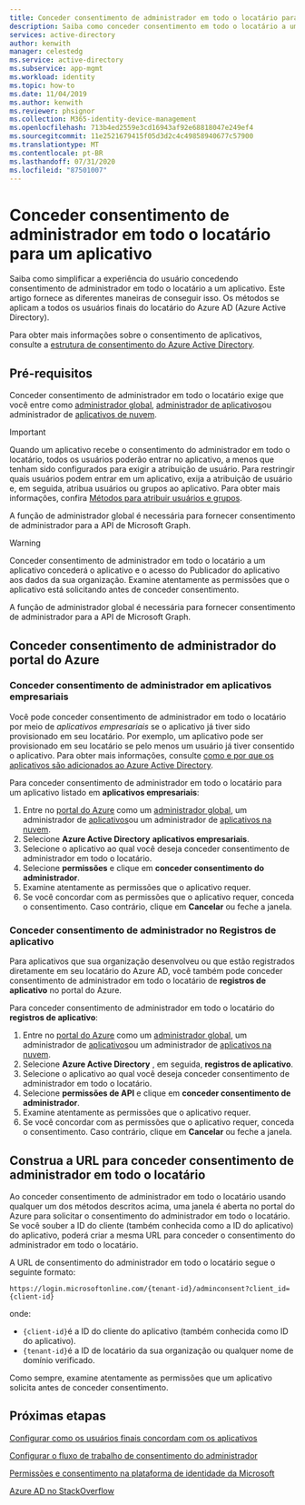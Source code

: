 ```yaml
---
title: Conceder consentimento de administrador em todo o locatário para um aplicativo-Azure AD
description: Saiba como conceder consentimento em todo o locatário a um aplicativo para que os usuários finais não sejam solicitados a fornecer consentimento ao entrar em um aplicativo.
services: active-directory
author: kenwith
manager: celestedg
ms.service: active-directory
ms.subservice: app-mgmt
ms.workload: identity
ms.topic: how-to
ms.date: 11/04/2019
ms.author: kenwith
ms.reviewer: phsignor
ms.collection: M365-identity-device-management
ms.openlocfilehash: 713b4ed2559e3cd16943af92e68818047e249ef4
ms.sourcegitcommit: 11e2521679415f05d3d2c4c49858940677c57900
ms.translationtype: MT
ms.contentlocale: pt-BR
ms.lasthandoff: 07/31/2020
ms.locfileid: "87501007"
---
```

# <a name="grant-tenant-wide-admin-consent-to-an-application"></a>Conceder consentimento de administrador em todo o locatário para um aplicativo

Saiba como simplificar a experiência do usuário concedendo consentimento de administrador em todo o locatário a um aplicativo. Este artigo fornece as diferentes maneiras de conseguir isso. Os métodos se aplicam a todos os usuários finais do locatário do Azure AD (Azure Active Directory).

Para obter mais informações sobre o consentimento de aplicativos, consulte a [estrutura de consentimento do Azure Active Directory](../develop/consent-framework.md).

## <a name="prerequisites"></a>Pré-requisitos

Conceder consentimento de administrador em todo o locatário exige que você entre como [administrador global](../users-groups-roles/directory-assign-admin-roles.md#global-administrator--company-administrator), [administrador de aplicativos](../users-groups-roles/directory-assign-admin-roles.md#application-administrator)ou administrador de [aplicativos de nuvem](../users-groups-roles/directory-assign-admin-roles.md#cloud-application-administrator).

> [!IMPORTANT]
> Quando um aplicativo recebe o consentimento do administrador em todo o locatário, todos os usuários poderão entrar no aplicativo, a menos que tenham sido configurados para exigir a atribuição de usuário. Para restringir quais usuários podem entrar em um aplicativo, exija a atribuição de usuário e, em seguida, atribua usuários ou grupos ao aplicativo. Para obter mais informações, confira [Métodos para atribuir usuários e grupos](methods-for-assigning-users-and-groups.md).
>
> A função de administrador global é necessária para fornecer consentimento de administrador para a API de Microsoft Graph.
>


> [!WARNING]
> Conceder consentimento de administrador em todo o locatário a um aplicativo concederá o aplicativo e o acesso do Publicador do aplicativo aos dados da sua organização. Examine atentamente as permissões que o aplicativo está solicitando antes de conceder consentimento.
>
> A função de administrador global é necessária para fornecer consentimento de administrador para a API de Microsoft Graph.
>

## <a name="grant-admin-consent-from-the-azure-portal"></a>Conceder consentimento de administrador do portal do Azure

### <a name="grant-admin-consent-in-enterprise-apps"></a>Conceder consentimento de administrador em aplicativos empresariais

Você pode conceder consentimento de administrador em todo o locatário por meio de *aplicativos empresariais* se o aplicativo já tiver sido provisionado em seu locatário. Por exemplo, um aplicativo pode ser provisionado em seu locatário se pelo menos um usuário já tiver consentido o aplicativo. Para obter mais informações, consulte [como e por que os aplicativos são adicionados ao Azure Active Directory](../develop/active-directory-how-applications-are-added.md).

Para conceder consentimento de administrador em todo o locatário para um aplicativo listado em **aplicativos empresariais**:

1. Entre no [portal do Azure](https://portal.azure.com) como um [administrador global](../users-groups-roles/directory-assign-admin-roles.md#global-administrator--company-administrator), um administrador de [aplicativos](../users-groups-roles/directory-assign-admin-roles.md#application-administrator)ou um administrador de [aplicativos na nuvem](../users-groups-roles/directory-assign-admin-roles.md#cloud-application-administrator).
2. Selecione **Azure Active Directory** **aplicativos empresariais**.
3. Selecione o aplicativo ao qual você deseja conceder consentimento de administrador em todo o locatário.
4. Selecione **permissões** e clique em **conceder consentimento do administrador**.
5. Examine atentamente as permissões que o aplicativo requer.
6. Se você concordar com as permissões que o aplicativo requer, conceda o consentimento. Caso contrário, clique em **Cancelar** ou feche a janela.

### <a name="grant-admin-consent-in-app-registrations"></a>Conceder consentimento de administrador no Registros de aplicativo

Para aplicativos que sua organização desenvolveu ou que estão registrados diretamente em seu locatário do Azure AD, você também pode conceder consentimento de administrador em todo o locatário de **registros de aplicativo** no portal do Azure.

Para conceder consentimento de administrador em todo o locatário do **registros de aplicativo**:

1. Entre no [portal do Azure](https://portal.azure.com) como um [administrador global](../users-groups-roles/directory-assign-admin-roles.md#global-administrator--company-administrator), um administrador de [aplicativos](../users-groups-roles/directory-assign-admin-roles.md#application-administrator)ou um administrador de [aplicativos na nuvem](../users-groups-roles/directory-assign-admin-roles.md#cloud-application-administrator).
2. Selecione **Azure Active Directory** , em seguida, **registros de aplicativo**.
3. Selecione o aplicativo ao qual você deseja conceder consentimento de administrador em todo o locatário.
4. Selecione **permissões de API** e clique em **conceder consentimento de administrador**.
5. Examine atentamente as permissões que o aplicativo requer.
6. Se você concordar com as permissões que o aplicativo requer, conceda o consentimento. Caso contrário, clique em **Cancelar** ou feche a janela.

## <a name="construct-the-url-for-granting-tenant-wide-admin-consent"></a>Construa a URL para conceder consentimento de administrador em todo o locatário

Ao conceder consentimento de administrador em todo o locatário usando qualquer um dos métodos descritos acima, uma janela é aberta no portal do Azure para solicitar o consentimento do administrador em todo o locatário. Se você souber a ID do cliente (também conhecida como a ID do aplicativo) do aplicativo, poderá criar a mesma URL para conceder o consentimento do administrador em todo o locatário.

A URL de consentimento do administrador em todo o locatário segue o seguinte formato:

```http
https://login.microsoftonline.com/{tenant-id}/adminconsent?client_id={client-id}
```

onde:

* `{client-id}`é a ID do cliente do aplicativo (também conhecida como ID do aplicativo).
* `{tenant-id}`é a ID de locatário da sua organização ou qualquer nome de domínio verificado.

Como sempre, examine atentamente as permissões que um aplicativo solicita antes de conceder consentimento.

## <a name="next-steps"></a>Próximas etapas

[Configurar como os usuários finais concordam com os aplicativos](configure-user-consent.md)

[Configurar o fluxo de trabalho de consentimento do administrador](configure-admin-consent-workflow.md)

[Permissões e consentimento na plataforma de identidade da Microsoft](../develop/active-directory-v2-scopes.md)

[Azure AD no StackOverflow](https://stackoverflow.com/questions/tagged/azure-active-directory)
